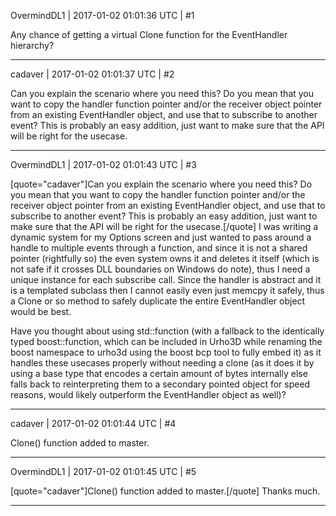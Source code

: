 OvermindDL1 | 2017-01-02 01:01:36 UTC | #1

Any chance of getting a virtual Clone function for the EventHandler hierarchy?

-------------------------

cadaver | 2017-01-02 01:01:37 UTC | #2

Can you explain the scenario where you need this? Do you mean that you want to copy the handler function pointer and/or the receiver object pointer from an existing EventHandler object, and use that to subscribe to another event? This is probably an easy addition, just want to make sure that the API will be right for the usecase.

-------------------------

OvermindDL1 | 2017-01-02 01:01:43 UTC | #3

[quote="cadaver"]Can you explain the scenario where you need this? Do you mean that you want to copy the handler function pointer and/or the receiver object pointer from an existing EventHandler object, and use that to subscribe to another event? This is probably an easy addition, just want to make sure that the API will be right for the usecase.[/quote]
I was writing a dynamic system for my Options screen and just wanted to pass around a handle to multiple events through a function, and since it is not a shared pointer (rightfully so) the even system owns it and deletes it itself (which is not safe if it crosses DLL boundaries on Windows do note), thus I need a unique instance for each subscribe call.  Since the handler is abstract and it is a templated subclass then I cannot easily even just memcpy it safely, thus a Clone or so method to safely duplicate the entire EventHandler object would be best.

Have you thought about using std::function (with a fallback to the identically typed boost::function, which can be included in Urho3D while renaming the boost namespace to urho3d using the boost bcp tool to fully embed it) as it handles these usecases properly without needing a clone (as it does it by using a base type that encodes a certain amount of bytes internally else falls back to reinterpreting them to a secondary pointed object for speed reasons, would likely outperform the EventHandler object as well)?

-------------------------

cadaver | 2017-01-02 01:01:44 UTC | #4

Clone() function added to master.

-------------------------

OvermindDL1 | 2017-01-02 01:01:45 UTC | #5

[quote="cadaver"]Clone() function added to master.[/quote]
Thanks much.

-------------------------

